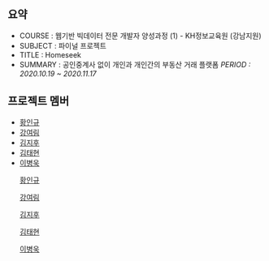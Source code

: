 <h2>요약</h2>

  * COURSE : 웹기반 빅데이터 전문 개발자 양성과정 (1) - KH정보교육원 (강남지원)
  * SUBJECT : 파이널 프로젝트
  * TITLE : Homeseek 
  * SUMMARY : 공인중계사 없이 개인과 개인간의 부동산 거래 플랫폼
  *PERIOD : 2020.10.19 ~ 2020.11.17*

<h2>프로젝트 멤버</h2>
  
  * [황인규](https://github.com/hig228)
  * [강여림](https://github.com/yr9708)
  * [김지후](https://github.com/KimJiHu0)
  * [김태현](https://github.com/ffolabear)
  * [이병욱](https://github.com/rpget2020)
  
  
  <ul><a href="https://github.com/hig228">황인규</a></ul>
  <ul><a href="https://github.com/yr9708">강여림</a></ul>
  <ul><a href="https://github.com/KimJiHu0">김지후</a></ul>
  <ul><a href="https://github.com/ffolabear">김태현</a></ul>
  <ul><a href="https://github.com/rpget2020">이병욱</a></ul>
